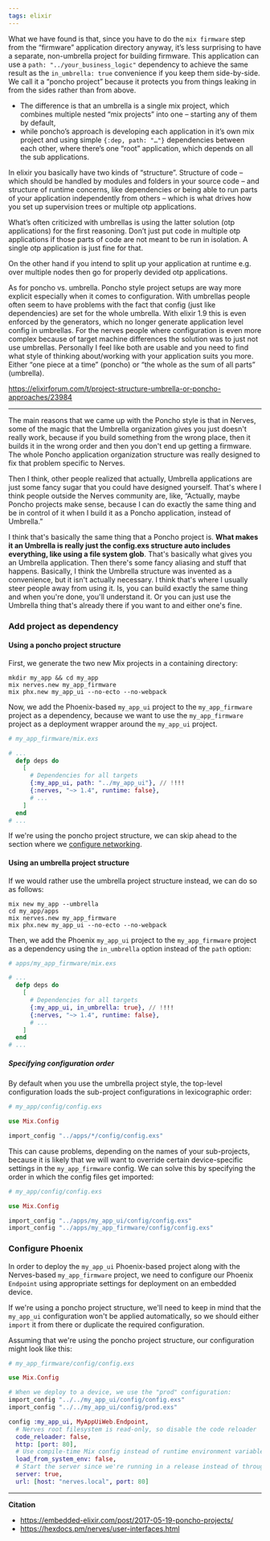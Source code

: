 ```yaml
---
tags: elixir
---
```


What we have found is that, since you have to do the `mix firmware` step from the “firmware” application directory anyway, it’s less surprising to have a separate, non-umbrella project for building firmware. This application can use a `path: "../your_business_logic"` dependency to achieve the same result as the `in_umbrella: true` convenience if you keep them side-by-side. We call it a “poncho project” because it protects you from things leaking in from the sides rather than from above.


- The difference is that an umbrella is a single mix project, which combines multiple nested “mix projects” into one – starting any of them by default, 
- while poncho’s approach is developing each application in it’s own mix project and using simple `{:dep, path: "…"}` dependencies between each other, where there’s one “root” application, which depends on all the sub applications.

In elixir you basically have two kinds of “structure”. Structure of code – which should be handled by modules and folders in your source code – and structure of runtime concerns, like dependencies or being able to run parts of your application independently from others – which is what drives how you set up supervision trees or multiple otp applications.

What’s often criticized with umbrellas is using the latter solution (otp applications) for the first reasoning. Don’t just put code in multiple otp applications if those parts of code are not meant to be run in isolation. A single otp application is just fine for that.

On the other hand if you intend to split up your application at runtime e.g. over multiple nodes then go for properly devided otp applications.

As for poncho vs. umbrella. Poncho style project setups are way more explicit especially when it comes to configuration. With umbrellas people often seem to have problems with the fact that config (just like dependencies) are set for the whole umbrella. With elixir 1.9 this is even enforced by the generators, which no longer generate application level config in umbrellas. For the nerves people where configuration is even more complex because of target machine differences the solution was to just not use umbrellas. Personally I feel like both are usable and you need to find what style of thinking about/working with your application suits you more. Either “one piece at a time” (poncho) or “the whole as the sum of all parts” (umbrella).

https://elixirforum.com/t/project-structure-umbrella-or-poncho-approaches/23984

---

The main reasons that we came up with the Poncho style is that in Nerves, some of the magic that the Umbrella organization gives you just doesn't really work, because if you build something from the wrong place, then it builds it in the wrong order and then you don't end up getting a firmware. The whole Poncho application organization structure was really designed to fix that problem specific to Nerves.

Then I think, other people realized that actually, Umbrella applications are just some fancy sugar that you could have designed yourself. That's where I think people outside the Nerves community are, like, “Actually, maybe Poncho projects make sense, because I can do exactly the same thing and be in control of it when I build it as a Poncho application, instead of Umbrella.”

I think that's basically the same thing that a Poncho project is. **What makes it an Umbrella is really just the config.exs structure auto includes everything, like using a file system glob**. That's basically what gives you an Umbrella application. Then there's some fancy aliasing and stuff that happens. Basically, I think the Umbrella structure was invented as a convenience, but it isn't actually necessary. I think that's where I usually steer people away from using it. Is, you can build exactly the same thing and when you're done, you'll understand it. Or you can just use the Umbrella thing that's already there if you want to and either one's fine.

### Add project as dependency

#### Using a poncho project structure

First, we generate the two new Mix projects in a containing directory:

``` shell
mkdir my_app && cd my_app
mix nerves.new my_app_firmware
mix phx.new my_app_ui --no-ecto --no-webpack
```

Now, we add the Phoenix-based `my_app_ui` project to the `my_app_firmware` project as a dependency, because we want to use the `my_app_firmware` project as a deployment wrapper around the `my_app_ui` project.

``` elixir
# my_app_firmware/mix.exs

# ...
  defp deps do
    [
      # Dependencies for all targets
      {:my_app_ui, path: "../my_app_ui"}, // !!!!
      {:nerves, "~> 1.4", runtime: false},
      # ...
    ]
  end
# ...
```

If we're using the poncho project structure, we can skip ahead to the section where we [configure networking](https://hexdocs.pm/nerves/user-interfaces.html#configure-networking).


#### Using an umbrella project structure

If we would rather use the umbrella project structure instead, we can do so as follows:

``` shell
mix new my_app --umbrella
cd my_app/apps
mix nerves.new my_app_firmware
mix phx.new my_app_ui --no-ecto --no-webpack
```

Then, we add the Phoenix `my_app_ui` project to the `my_app_firmware` project as a dependency using the `in_umbrella` option instead of the `path` option:

``` elixir
# apps/my_app_firmware/mix.exs

# ...
  defp deps do
    [
      # Dependencies for all targets
      {:my_app_ui, in_umbrella: true}, // !!!!
      {:nerves, "~> 1.4", runtime: false},
      # ...
    ]
  end
# ...
```

##### Specifying configuration order

By default when you use the umbrella project style, the top-level configuration loads the sub-project configurations in lexicographic order:

``` elixir
# my_app/config/config.exs

use Mix.Config

import_config "../apps/*/config/config.exs"
```

This can cause problems, depending on the names of your sub-projects, because it is likely that we will want to override certain device-specific settings in the `my_app_firmware` config. We can solve this by specifying the order in which the config files get imported:

``` elixir
# my_app/config/config.exs

use Mix.Config

import_config "../apps/my_app_ui/config/config.exs"
import_config "../apps/my_app_firmware/config/config.exs"
```


### Configure Phoenix

In order to deploy the `my_app_ui` Phoenix-based project along with the Nerves-based `my_app_firmware` project, we need to configure our Phoenix `Endpoint` using appropriate settings for deployment on an embedded device. 

If we're using a poncho project structure, we'll need to keep in mind that the `my_app_ui` configuration won't be applied automatically, so we should either `import` it from there or duplicate the required configuration.

Assuming that we're using the poncho project structure, our configuration might look like this:

``` elixir
# my_app_firmware/config/config.exs

use Mix.Config

# When we deploy to a device, we use the "prod" configuration:
import_config "../../my_app_ui/config/config.exs"
import_config "../../my_app_ui/config/prod.exs"

config :my_app_ui, MyAppUiWeb.Endpoint,
  # Nerves root filesystem is read-only, so disable the code reloader
  code_reloader: false,
  http: [port: 80],
  # Use compile-time Mix config instead of runtime environment variables
  load_from_system_env: false,
  # Start the server since we're running in a release instead of through `mix`
  server: true,
  url: [host: "nerves.local", port: 80]
```

---

**Citation**
- https://embedded-elixir.com/post/2017-05-19-poncho-projects/
- https://hexdocs.pm/nerves/user-interfaces.html